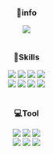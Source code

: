 
　　　　　　　　　　　　　　　<!--[Typing SVG](https://readme-typing-svg.demolab.com/?lines=☁️welcome%20to%20my%20github%20page!☁️;)-->


<h3 align="center">
👻info
 </h3>
<p align="center">
<a href="https://velog.io/@chmin90285"><img src="https://img.shields.io/badge/Velog-F05138?style=social&logo=Velog&logoColor=#20C997"/></a>
</p>

#
<h3 align="center">
📖Skills
 </h3>
<p align="center">
<img src="https://img.shields.io/badge/C-C4DFAA?style=flat&logo=C&logoColor=white"/> 
<img src="https://img.shields.io/badge/JavaScript-C4DFAA?style=flat&logo=JavaScript&logoColor=white"/> 
<img src="https://img.shields.io/badge/PHP-C4DFAA?style=flat&logo=PHP&logoColor=white"/>
<img src="https://img.shields.io/badge/Android-C4DFAA?style=flat&logo=Android&logoColor=white"/>
<br>
<img src="https://img.shields.io/badge/HTML5-C4DFAA?style=flat&logo=HTML5&logoColor=white"/>
<img src="https://img.shields.io/badge/CSS3-C4DFAA?style=flat&logo=CSS3&logoColor=white"/>
<img src="https://img.shields.io/badge/HTML5-C4DFAA?style=flat&logo=HTML5&logoColor=white"/>
<img src="https://img.shields.io/badge/MySQL-C4DFAA?style=flat&logo=MySQL&logoColor=white"/>
</p>

#
<h3 align="center">
💻Tool
 </h3>
<p align="center">
<img src="https://img.shields.io/badge/IntelliJ IDEA-C4DFAA?style=flat&logo=IntelliJ IDEA&logoColor=white"/>
<img src="https://img.shields.io/badge/Visual Studio-C4DFAA?style=flat&logo=Visual Studio&logoColor=white"/>
<img src="https://img.shields.io/badge/Visual Studio Code-C4DFAA?style=flat&logo=Visual Studio Code&logoColor=white"/>
<br>
<img src="https://img.shields.io/badge/Eclipse IDE-C4DFAA?style=flat&logo=Eclipse IDE&logoColor=white"/>
<img src="https://img.shields.io/badge/Android Studio-C4DFAA?style=flat&logo=Android Studio&logoColor=white"/>
<img src="https://img.shields.io/badge/Atom-C4DFAA?style=flat&logo=Atom&logoColor=white"/>
</p>

